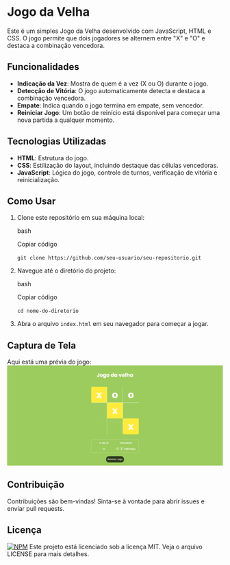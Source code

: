 # Jogo da Velha

Este é um simples Jogo da Velha desenvolvido com JavaScript, HTML e CSS. O jogo permite que dois jogadores se alternem entre "X" e "O" e destaca a combinação vencedora.

## Funcionalidades

-   **Indicação da Vez**: Mostra de quem é a vez (X ou O) durante o jogo.
-   **Detecção de Vitória**: O jogo automaticamente detecta e destaca a combinação vencedora.
-   **Empate**: Indica quando o jogo termina em empate, sem vencedor.
-   **Reiniciar Jogo**: Um botão de reinício está disponível para começar uma nova partida a qualquer momento.

## Tecnologias Utilizadas

-   **HTML**: Estrutura do jogo.
-   **CSS**: Estilização do layout, incluindo destaque das células vencedoras.
-   **JavaScript**: Lógica do jogo, controle de turnos, verificação de vitória e reinicialização.

## Como Usar

1.  Clone este repositório em sua máquina local:
    
    bash
    
    Copiar código
    
    `git clone https://github.com/seu-usuario/seu-repositorio.git` 
    
2.  Navegue até o diretório do projeto:
    
    bash
    
    Copiar código
    
    `cd nome-do-diretorio` 
    
3.  Abra o arquivo `index.html` em seu navegador para começar a jogar.
    

## Captura de Tela

Aqui está uma prévia do jogo:
<img src="assets/foto-projeto.png" alt="imagem_readme">

## Contribuição

Contribuições são bem-vindas! Sinta-se à vontade para abrir issues e enviar pull requests.

## Licença
[![NPM](https://img.shields.io/npm/l/react)](]https://github.com/ThainaSantoss/ThainaSantoss.github.io/blob/main/LICENSE)
Este projeto está licenciado sob a licença MIT. Veja o arquivo LICENSE para mais detalhes.

